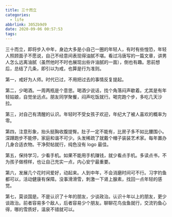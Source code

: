 ```yaml
---
title: 三十而立
categories:
  - life
abbrlink: 3052b9d9
date: 2020-09-06 00:57:53
tags:
---
```


三十而立，即将步入中年，身边大多是小自己一圈的年轻人，有时有些惶恐，年轻人照顾面子不愿说，自己不经意间表现得油腻不堪。看过冯唐写的一篇文章，讲男人怎么远离油腻（虽然他时不时也展现出些许油腻的一面），倒也有趣。思前想后，总结了几条，即引以为戒，也算是行为准则。

第一，戒好为人师。时代已过，不用把过去的事情反复提起。

第二，少喝酒。一周两瓶是个意思。喝酒少说话，找个角落闷声歇着。尤其是有年轻姑娘，自觉坐远点。朋友同学聚餐，闷声吃饭就行。喝完跑个步，多吃几天沙拉。

第三，对自己有清醒的认识。年轻时不受女孩子欢迎，年纪大了被人喜欢的概率为零。

第四，注意形象，抬头挺胸收腹提臀。肚子一定不能有，比房子多不如比腰围小。深蹲跑步不能停，家庭和谐不可少。头发稀疏了就戴个帽子装装艺术家。每年置办几身合适衣物。干净熨帖就行，纯色没有 logo 最佳。

第五，保持学习，少看手机。如果不能用手机赚钱，就少看点手机。多读点书，不为孩子做榜样，也让自己充实一点，内心安宁最重要。

第六，发展几个花时间爱好，动起来。人到中年，不会消磨时间可不行。习字钓鱼都可以，活动健康有保障。没事滑滑雪，刺激一下肾上腺素，找回一点年轻的感觉。

第七，莫谈国是。不是认识了十年的朋友，少谈政治。认识十年以上的朋友，更少谈政治。前者容易多个敌人，后者容易少个朋友。聊聊花鸟虫鱼就行，交流钓鱼心得，哪的雪质好，温泉不错就可以。
